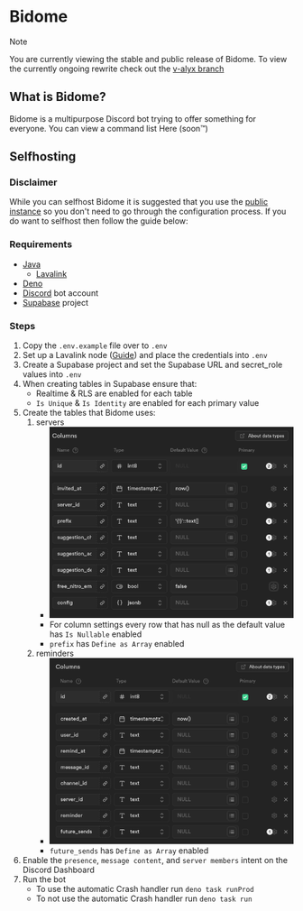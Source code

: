 # Bidome
> [!NOTE]
> You are currently viewing the stable and public release of Bidome. To view the currently ongoing rewrite check out the [v-alyx branch](https://github.com/Wave-Studio/BIDOME/tree/v-alyx)

## What is Bidome?

Bidome is a multipurpose Discord bot trying to offer something for everyone. You
can view a command list Here (soon:tm:)

## Selfhosting

### Disclaimer

While you can selfhost Bidome it is suggested that you use the
[public instance](https://discord.com/api/oauth2/authorize?client_id=778670182956531773&permissions=8&scope=applications.commands%20bot)
so you don't need to go through the configuration process. If you do want to
selfhost then follow the guide below:

### Requirements

- [Java](https://adoptium.net/marketplace/)
  - [Lavalink](https://github.com/lavalink-devs/Lavalink)
- [Deno](https://deno.land/)
- [Discord](https://discord.com/developers/applications/) bot account
- [Supabase](https://supabase.com/dashboard/projects) project

### Steps

1. Copy the `.env.example` file over to `.env`
1. Set up a Lavalink node ([Guide](https://lavalink.dev/getting-started/index.html)) and place the credentials into `.env`
1. Create a Supabase project and set the Supabase URL and secret_role values into `.env`
1. When creating tables in Supabase ensure that:
	- Realtime & RLS are enabled for each table
	- `Is Unique` & `Is Identity` are enabled for each primary value
1. Create the tables that Bidome uses:
	1. servers
		- ![Picture of the database config](./assets/images/readme/servers.png)
		- For column settings every row that has null as the default value has `Is Nullable` enabled
		- `prefix` has `Define as Array` enabled
	1. reminders
		- ![Picture of the database config](./assets/images/readme/reminders.png)
		- `future_sends` has `Define as Array` enabled
1. Enable the `presence`, `message content`, and `server members` intent on the
   Discord Dashboard
1. Run the bot
   - To use the automatic Crash handler run `deno task runProd`
   - To not use the automatic Crash handler run `deno task run`
